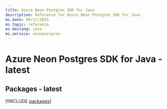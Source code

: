 ```yaml
---
title: Azure Neon Postgres SDK for Java
description: Reference for Azure Neon Postgres SDK for Java
ms.date: 09/17/2025
ms.topic: reference
ms.devlang: java
ms.service: neonpostgres
---
```

# Azure Neon Postgres SDK for Java - latest
## Packages - latest
[!INCLUDE [packages](neon-postgres-index.md)]